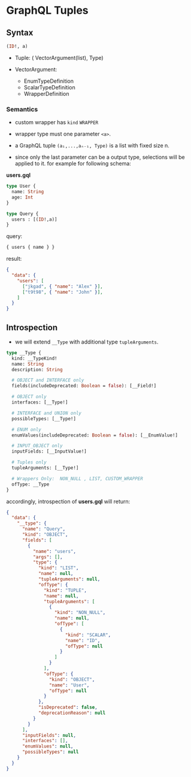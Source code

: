 # GraphQL Tuples

## Syntax

```graphql
(ID!, a)
```

- Tuple: ( VectorArgument(list), Type)

- VectorArgument:
  - EnumTypeDefinition
  - ScalarTypeDefinition
  - WrapperDefinition

### Semantics

- custom wrapper has `kind` `WRAPPER`
- wrapper type must one parameter `<a>`.

- a GraphQL tuple `(a₁,...,aₙ₋₁, Type)` is a list with fixed size n.
- since only the last parameter can be a output type, selections will be applied to it. for example for following schema:

__users.gql__

```graphql
type User {
  name: String
  age: Int
}

type Query {
  users : [(ID!,a)]
}
```

query:

```graphql
{ users { name } }
```

result:

```json
{
  "data": {
    "users": [
      ["jkgad", { "name": "Alex" }],
      ["t9t98", { "name": "John" }],
    ]
  }
}
```

## Introspection

- we will extend `__Type` with additional type `tupleArguments`.

```graphql
type __Type {
  kind: __TypeKind!
  name: String
  description: String

  # OBJECT and INTERFACE only
  fields(includeDeprecated: Boolean = false): [__Field!]

  # OBJECT only
  interfaces: [__Type!]

  # INTERFACE and UNION only
  possibleTypes: [__Type!]

  # ENUM only
  enumValues(includeDeprecated: Boolean = false): [__EnumValue!]

  # INPUT_OBJECT only
  inputFields: [__InputValue!]

  # Tuples only
  tupleArguments: [__Type!]

  # Wrappers Only:  NON_NULL , LIST, CUSTOM_WRAPPER
  ofType: __Type
}
```

accordingly, introspection of __users.gql__ will return:

```json
{
  "data": {
    "__type": {
      "name": "Query",
      "kind": "OBJECT",
      "fields": [
        {
          "name": "users",
          "args": [],
          "type": {
            "kind": "LIST",
            "name": null,
            "tupleArguments": null,
            "ofType": {
              "kind": "TUPLE",
              "name": null,
              "tupleArguments": [
                {
                  "kind": "NON_NULL",
                  "name": null,
                  "ofType": [
                    {
                      "kind": "SCALAR",
                      "name": "ID",
                      "ofType": null
                    }
                  ]
                }
              ],
              "ofType": {
                "kind": "OBJECT",
                "name": "User",
                "ofType": null
              }
            },
            "isDeprecated": false,
            "deprecationReason": null
          }
        }
      ],
      "inputFields": null,
      "interfaces": [],
      "enumValues": null,
      "possibleTypes": null
    }
  }
}
```

